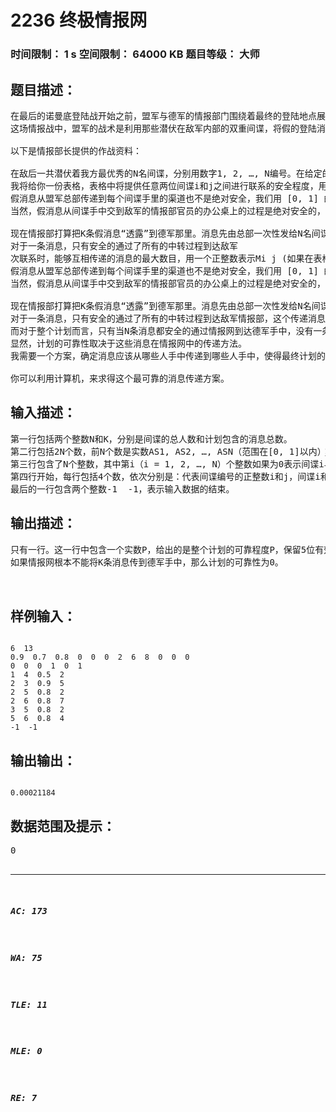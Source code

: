 # 2236 终极情报网   
### 时间限制： 1 s     空间限制： 64000 KB     题目等级： 大师  
## 题目描述：  

<pre>
在最后的诺曼底登陆战开始之前，盟军与德军的情报部门围绕着最终的登陆地点展开了一场规模空前的情报战。
这场情报战中，盟军的战术是利用那些潜伏在敌军内部的双重间谍，将假的登陆消息发布给敌军的情报机关的负责人。那些已经潜入敌后的间谍们都是盟军情报部的精英，忠实可靠；但是如何选择合适的人选，以及最佳的消息传递方法，才能保证假消息能够尽快而且安全准确地传递到德军指挥官们的耳朵里，成了困扰盟军情报部长的最大问题。他需要你的帮助。
 
以下是情报部长提供的作战资料：
 
在敌后一共潜伏着我方最优秀的N名间谍，分别用数字1, 2, …, N编号。在给定的作战时间内，任意两人之间至多只进行一次点对点的双人联系。
我将给你一份表格，表格中将提供任意两位间谍i和j之间进行联系的安全程度，用一个 [0, 1] 的实数Si j表示；以及他们这次联系时，能够互相传递的消息的最大数目，用一个正整数表示Mi j (如果在表格中没有被提及，那么间谍i和j之间不进行直接联系)。
假消息从盟军总部传递到每个间谍手里的渠道也不是绝对安全，我们用 [0, 1] 的实数ASj表示总部与间谍j之间进行联系的安全程度，AMj则表示总部和间谍j之间进行联系时传递的消息的最大数目。对于不和总部直接联系的间谍，他的AMj=0（而表格中给出的他的ASj是没有意义的）。
当然，假消息从间谍手中交到敌军的情报部官员的办公桌上的过程是绝对安全的，也即是说，间谍与敌军情报部门之间要么不进行直接联系，要么其联系的安全程度是1（即完全可靠）。
 
现在情报部打算把K条假消息“透露”到德军那里。消息先由总部一次性发给N名间谍中的一些人，再通过他们之间的情报网传播，最终由这N名间谍中的某些将情报送到德军手中。
对于一条消息，只有安全的通过了所有的中转过程到达敌军
次联系时，能够互相传递的消息的最大数目，用一个正整数表示Mi j (如果在表格中没有被提及，那么间谍i和j之间不进行直接联系)。
假消息从盟军总部传递到每个间谍手里的渠道也不是绝对安全，我们用 [0, 1] 的实数ASj表示总部与间谍j之间进行联系的安全程度，AMj则表示总部和间谍j之间进行联系时传递的消息的最大数目。对于不和总部直接联系的间谍，他的AMj=0（而表格中给出的他的ASj是没有意义的）。
当然，假消息从间谍手中交到敌军的情报部官员的办公桌上的过程是绝对安全的，也即是说，间谍与敌军情报部门之间要么不进行直接联系，要么其联系的安全程度是1（即完全可靠）。
 
现在情报部打算把K条假消息“透露”到德军那里。消息先由总部一次性发给N名间谍中的一些人，再通过他们之间的情报网传播，最终由这N名间谍中的某些将情报送到德军手中。
对于一条消息，只有安全的通过了所有的中转过程到达敌军情报部，这个传递消息的过程才算是安全的；因此根据乘法原理，它的安全程度P就是从总部出发，经多次传递直到到达德军那里，每一次传递该消息的安全程度的乘积。
而对于整个计划而言，只有当N条消息都安全的通过情报网到达德军手中，没有一条引起怀疑时，才算是成功的。所以计划的可靠程度是所有消息的安全程度的乘积。
显然，计划的可靠性取决于这些消息在情报网中的传递方法。
我需要一个方案，确定消息应该从哪些人手中传递到哪些人手中，使得最终计划的可靠性最大。
 
你可以利用计算机，来求得这个最可靠的消息传递方案。
</pre>
  
  
## 输入描述：  

<pre>
第一行包括两个整数N和K，分别是间谍的总人数和计划包含的消息总数。
第二行包括2N个数，前N个数是实数AS1, AS2, …, ASN（范围在[0, 1]以内）；后N个数是整数AM1, AM1, …, AMN。
第三行包含了N个整数，其中第i（i = 1, 2, …, N）个整数如果为0表示间谍i与德军情报部不进行联系，如果为1则表示间谍与德军情报部进行联系。
第四行开始，每行包括4个数，依次分别是：代表间谍编号的正整数i和j，间谍i和j联系的安全性参数Si j（[0，1]范围内的实数），以及i、j之间传递的最大消息数 Mi j（每一行的i均小于j ）。
最后的一行包含两个整数-1  -1，表示输入数据的结束。
</pre>
  
  
## 输出描述：  

<pre>
只有一行。这一行中包含一个实数P，给出的是整个计划的可靠程度P，保留5位有效数字（四舍五入）。
如果情报网根本不能将K条消息传到德军手中，那么计划的可靠性为0。
 
 
</pre>
  
  
## 样例输入：  

<pre><code>
6  13
0.9  0.7  0.8  0  0  0  2  6  8  0  0  0
0  0  0  1  0  1
1  4  0.5  2
2  3  0.9  5
2  5  0.8  2
2  6  0.8  7
3  5  0.8  2
5  6  0.8  4
-1  -1
</code></pre>
  
  
## 输出输出：  

<pre><code>
0.00021184
</code></pre>
  
  
## 数据范围及提示：  

<pre>
0<N<300；0<K<300。
你可以假定，如果计划存在，那么它的可靠性大于1e-12
</pre>
  
  
***  

##### AC: 173  
##### WA: 75  
##### TLE: 11  
##### MLE: 0  
##### RE: 7  
